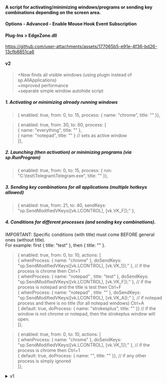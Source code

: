 #### A script for activating/minimizing windows/programs or sending key combinations depending on the screen area.
#### Options - Advanced - Enable Mouse Hook Event Subscription  
#### Plug-Ins > EdgeZone.dll

https://github.com/user-attachments/assets/177065b5-e91e-4f36-bd26-13cfb8851ca6

#### v2
> +Now finds all visible windows (using plugin instead of sp.AllApplications)  
> +improved performance  
> +separate simple window autohide script

##### 1. Activating or minimizing already running windows 

> { enabled: true, from: 0, to: 15, process: { name: "chrome", title: "" }},  

> { enabled: true, from: 30, to: 60, process: [  
{ name: "everything", title: "" },  
{ name: "notepad", title: "" }  // sets as active window  
]},  

##### 2. Launching (then activation) or minimizing programs (via sp.RunProgram) 

> { enabled: true, from: 0, to: 15, process: { run: "C:\test\Telegram\Telegram.exe", title: "" }},

##### 3. Sending key combinations for all applications (multiple hotkeys allowed)

> { enabled: true, from: 21, to: 40, sendKeys: "sp.SendModifiedVKeys([vk.LCONTROL], [vk.VK_F]);" },

##### 4. Conditions for different processes (and sending key combinations).
IMPORTANT: Specific conditions (with title) must come BEFORE general ones (without title).  
For example: first { title: "test" }, then { title: "" }.

> { enabled: true, from: 0, to: 10, actions: [  
> { whenProcess: { name: "chrome" }, doSendKeys: "sp.SendModifiedVKeys([vk.LCONTROL], [vk.VK_1]);" }, // if the process is chrome then Ctrl+1  
> { whenProcess: { name: "notepad" , title: "test" }, doSendKeys: "sp.SendModifiedVKeys([vk.LCONTROL], [vk.VK_F]);" }, // if the process is notepad and the title is test then Ctrl+F  
> { whenProcess: { name: "notepad" , title: "" }, doSendKeys: "sp.SendModifiedVKeys([vk.LCONTROL], [vk.VK_A]);" }, // if notepad process and there is no title (for all notepad windows) Ctrl+A  
 { default: true, doProcess: { name: "strokesplus", title: "" }} // if the window is not chrome or notepad, then the strokeplus window will open.  
]},

> { enabled: true, from: 0, to: 10, actions: [  
{ whenProcess: { name: "chrome" }, doSendKeys: "sp.SendModifiedVKeys([vk.LCONTROL], [vk.VK_1]);" }, // if the process is chrome then Ctrl+1  
{ default: true, doProcess: { name: "", title: "" }}, // if any other process is simply ignored  
]},



<details> <summary>v1</summary>
Condition options:

##### 1. Activating or minimizing already running windows (sp.AllApplications() does not detect some windows, e.g., Telegram or programs that minimize to the system tray).

> { enabled: true, from: 0, to: 15, process: { name: "chrome", title: "" }},

> { enabled: true, from: 30, to: 60, process: [  
{ name: "everything", title: "" },  
{ name: "notepad", title: "" }  
]},

##### 2. Launching or minimizing programs (via sp.RunProgram).

> { enabled: true, from: 0, to: 15, process: { run: "C:\\test\\Telegram\\Telegram.exe", title: "" }}, 

##### 3. Sending key combinations for all applications.

> { enabled: true, from: 21, to: 40, sendKeys: "sp.SendModifiedVKeys([vk.LCONTROL], [vk.VK_F]);" },

##### 4. Conditions for different processes (and sending key combinations).
IMPORTANT: Specific conditions (with title) must come BEFORE general ones (without title).  
For example: first { title: "test" }, then { title: "" }.

> { enabled: true, from: 0, to: 10, actions: [      
{ whenProcess: { name: "chrome" }, doSendKeys: "sp.SendModifiedVKeys([vk.LCONTROL], [vk.VK_1]);" },  // if the process is chrome then Ctrl+1  
{ whenProcess: { name: "notepad" , title: "test" }, doSendKeys: "sp.SendModifiedVKeys([vk.LCONTROL], [vk.VK_F]);" }, // if the process is notepad and the title is test then Ctrl+F  
{ whenProcess: { name: "notepad" , title: "" }, doSendKeys: "sp.SendModifiedVKeys([vk.LCONTROL], [vk.VK_A]);" }, // if notepad process and there is no title (for all notepad windows) Ctrl+A  
{ default: true, doProcess: { name: "strokesplus", title: "" }} // if the window is not chrome or notepad, then the strokeplus window will open.  
]},

> { enabled: true, from: 0, to: 10, actions: [  
{ whenProcess: { name: "chrome" }, doSendKeys: "sp.SendModifiedVKeys([vk.LCONTROL], [vk.VK_1]);" },  // if the process is chrome then Ctrl+1  
{ default: true, doProcess: { name: "", title: "" }}, // if any other process is simply ignored  
]},
